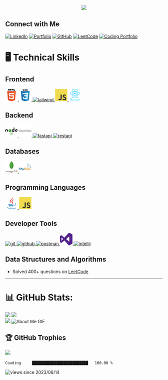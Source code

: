 
<p align="center">
  <a href="https://github.com/DenverCoder1/readme-typing-svg">
    <img src="https://readme-typing-svg.herokuapp.com?color=E22FE4&width=380&height=28&lines=Hi👋+I'm+Harsh+Nishad..;Mern+Developer+Enthusiast..;Learning+In+Public..;Empowering+Others;Nice+To+Meet+You+....&center=true"></a></p>
    
## Connect with Me
[![LinkedIn](https://img.shields.io/badge/LinkedIn-0A66C2?style=flat&logo=linkedin&logoColor=white)](https://www.linkedin.com/in/harshnishad)
[![Portfolio](https://img.shields.io/badge/Portfolio-007ACC?style=flat&logo=portfolio&logoColor=white)](https://harshnishad.me)
[![GitHub](https://img.shields.io/badge/GitHub-181717?style=flat&logo=github&logoColor=white)](https://github.com/harshnishad)
[![LeetCode](https://img.shields.io/badge/LeetCode-FFA116?style=flat&logo=leetcode&logoColor=black)](https://leetcode.com/harshnishad)
[![Coding Portfolio](https://img.shields.io/badge/CodingPortfolio-4B8BBE?style=flat&logo=coding&logoColor=white)](https://codolio.com/profile/mRYNrXT4)
    
# 🖥️ Technical Skills

## Frontend
<p align="left">
  <a href="https://www.w3schools.com/html/" target="_blank" rel="noreferrer">
    <img src="https://raw.githubusercontent.com/devicons/devicon/master/icons/html5/html5-original-wordmark.svg" alt="html5" width="40" height="40"/>
  </a>
  <a href="https://www.w3schools.com/css/" target="_blank" rel="noreferrer">
    <img src="https://raw.githubusercontent.com/devicons/devicon/master/icons/css3/css3-original-wordmark.svg" alt="css3" width="40" height="40"/>
  </a>
  <a href="https://tailwindcss.com/" target="_blank" rel="noreferrer">
    <img src="https://www.vectorlogo.zone/logos/tailwindcss/tailwindcss-icon.svg" alt="tailwind" width="40" height="40"/>
  </a>
  <a href="https://developer.mozilla.org/en-US/docs/Web/JavaScript" target="_blank" rel="noreferrer">
    <img src="https://raw.githubusercontent.com/devicons/devicon/master/icons/javascript/javascript-original.svg" alt="javascript" width="40" height="40"/>
  </a>
  <a href="https://reactjs.org/" target="_blank" rel="noreferrer">
    <img src="https://raw.githubusercontent.com/devicons/devicon/master/icons/react/react-original-wordmark.svg" alt="react" width="40" height="40"/>
  </a>
</p>

## Backend
<p align="left">
  <a href="https://nodejs.org/" target="_blank" rel="noreferrer">
    <img src="https://raw.githubusercontent.com/devicons/devicon/master/icons/nodejs/nodejs-original-wordmark.svg" alt="nodejs" width="40" height="40"/>
  </a>
  <a href="https://expressjs.com/" target="_blank" rel="noreferrer">
    <img src="https://raw.githubusercontent.com/devicons/devicon/master/icons/express/express-original-wordmark.svg" alt="express" width="40" height="40"/>
  </a>
  <a href="https://fastapi.tiangolo.com/" target="_blank" rel="noreferrer">
    <img src="https://fastapi.tiangolo.com/img/logo-margin/logo-teal.png" alt="fastapi" width="40" height="40"/>
  </a>
  <a href="https://restfulapi.net/" target="_blank" rel="noreferrer">
    <img src="https://www.vectorlogo.zone/logos/rest/rest-icon.svg" alt="restapi" width="40" height="40"/>
  </a>
</p>

## Databases
<p align="left">
  <a href="https://www.mongodb.com/" target="_blank" rel="noreferrer">
    <img src="https://raw.githubusercontent.com/devicons/devicon/master/icons/mongodb/mongodb-original-wordmark.svg" alt="mongodb" width="40" height="40"/>
  </a>
  <a href="https://www.mysql.com/" target="_blank" rel="noreferrer">
    <img src="https://raw.githubusercontent.com/devicons/devicon/master/icons/mysql/mysql-original-wordmark.svg" alt="mysql" width="40" height="40"/>
  </a>
</p>

## Programming Languages
<p align="left">
  <a href="https://www.java.com/" target="_blank" rel="noreferrer">
    <img src="https://raw.githubusercontent.com/devicons/devicon/master/icons/java/java-original.svg" alt="java" width="40" height="40"/>
  </a>
  <a href="https://developer.mozilla.org/en-US/docs/Web/JavaScript" target="_blank" rel="noreferrer">
    <img src="https://raw.githubusercontent.com/devicons/devicon/master/icons/javascript/javascript-original.svg" alt="javascript" width="40" height="40"/>
  </a>
</p>

## Developer Tools
<p align="left">
  <a href="https://git-scm.com/" target="_blank" rel="noreferrer">
    <img src="https://www.vectorlogo.zone/logos/git-scm/git-scm-icon.svg" alt="git" width="40" height="40"/>
  </a>
  <a href="https://github.com/" target="_blank" rel="noreferrer">
    <img src="https://www.vectorlogo.zone/logos/github/github-icon.svg" alt="github" width="40" height="40"/>
  </a>
  <a href="https://www.postman.com/" target="_blank" rel="noreferrer">
    <img src="https://www.vectorlogo.zone/logos/getpostman/getpostman-icon.svg" alt="postman" width="40" height="40"/>
  </a>
  <a href="https://code.visualstudio.com/" target="_blank" rel="noreferrer">
    <img src="https://raw.githubusercontent.com/devicons/devicon/master/icons/visualstudio/visualstudio-plain.svg" alt="vscode" width="40" height="40"/>
  </a>
  <a href="https://www.jetbrains.com/idea/" target="_blank" rel="noreferrer">
    <img src="https://www.vectorlogo.zone/logos/jetbrains/jetbrains-icon.svg" alt="intellij" width="40" height="40"/>
  </a>
</p>

## Data Structures and Algorithms
- Solved 400+ questions on [LeetCode](https://leetcode.com/)

---




# 📊 GitHub Stats:
![](https://github-readme-stats.vercel.app/api/top-langs/?username=harshnishad&theme=radical&border=false&include_all_commits=true&count_private=true&layout=compact)
![](https://github-readme-stats.vercel.app/api?username=harshnishad&theme=radical&_border=false&include_all_commits=true&count_private=true)<br/>
![](https://github-readme-streak-stats.herokuapp.com/?user=harshnishad&theme=radical&hide_border=false)
<img src="https://github.com/7oSkaaa/7oSkaaa/blob/main/Images/about_me.gif?raw=true" alt="About Me GIF" width="180px">
<br/>
## 🏆 GitHub Trophies
![](https://github-profile-trophy.vercel.app/?username=harshnishad&theme=radical&no-frame=false&no-bg=true&margin-w=4)
<!--START_SECTION:waka-->

```text
Coading     █████████████████████████   100.00 %
```
<!--END_SECTION:waka-->
![views since 2023/06/14](https://visitor-badge-deno.deno.dev/harshnishad.mdnadeemsarwar.svg)
